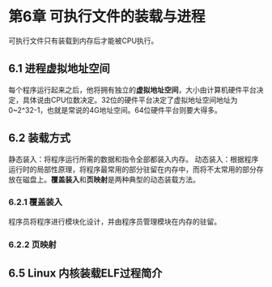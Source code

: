 # 第6章 可执行文件的装载与进程
可执行文件只有装载到内存后才能被CPU执行。
## 6.1 进程虚拟地址空间
每个程序运行起来之后，他将拥有独立的**虚拟地址空间**，大小由计算机硬件平台决定，具体说由CPU位数决定。32位的硬件平台决定了虚拟地址空间地址为0~2^32-1，也就是常说的4G地址空间。64位硬件平台则要大得多。
## 6.2 装载方式
静态装入：将程序运行所需的数据和指令全部都装入内存。
动态装入：根据程序运行时的局部性原理，将程序最常用的部分驻留在内存中，而将不太常用的部分存放在磁盘上。**覆盖装入**和**页映射**是两种典型的动态装载方法。
### 6.2.1 覆盖装入
程序员将程序进行模块化设计，并由程序员管理模块在内存的驻留。
### 6.2.2 页映射
## 6.5 Linux 内核装载ELF过程简介
